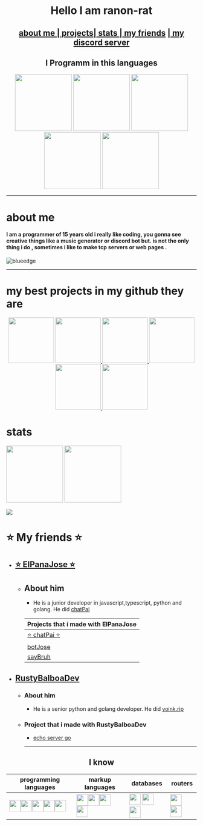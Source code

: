 <h1  align="center">Hello I am ranon-rat</h1>

<h2 align ="center"><a href="#aboutMe">  about me </a>|<a href="#projects">  projects</a>|<a href="#stats"> stats </a>|<a href="#myFriends">  my friends</a> |<a href="https://discord.gg/e52RFh7Cg2"> my discord server</a></h2>


<h2 align = "center"> I Programm in this languages </h2>
<p align="center">
  <a target="_blank" rel="noopener noreferrer" href="https://camo.githubusercontent.com/b19864f800e20ca559cd76b53f377ef65249119ce7a8da98becc200f6ef56e30/68747470733a2f2f7365656b6c6f676f2e636f6d2f696d616765732f4e2f6e6f64656a732d6c6f676f2d464245313232453337372d7365656b6c6f676f2e636f6d2e706e67"><img height="150" src="https://camo.githubusercontent.com/b19864f800e20ca559cd76b53f377ef65249119ce7a8da98becc200f6ef56e30/68747470733a2f2f7365656b6c6f676f2e636f6d2f696d616765732f4e2f6e6f64656a732d6c6f676f2d464245313232453337372d7365656b6c6f676f2e636f6d2e706e67" data-canonical-src="https://seeklogo.com/images/N/nodejs-logo-FBE122E377-seeklogo.com.png" style="max-width:100%;"></a>
    <a target="_blank" rel="noopener noreferrer" href="https://camo.githubusercontent.com/9255dba4a9ad5a906afd63a77b2d3498cbd7fa527008a417968683f5e8e545b2/68747470733a2f2f75706c6f61642e77696b696d656469612e6f72672f77696b6970656469612f636f6d6d6f6e732f7468756d622f342f34632f547970657363726970745f6c6f676f5f323032302e7376672f3132303070782d547970657363726970745f6c6f676f5f323032302e7376672e706e67"><img height="150" src="https://camo.githubusercontent.com/9255dba4a9ad5a906afd63a77b2d3498cbd7fa527008a417968683f5e8e545b2/68747470733a2f2f75706c6f61642e77696b696d656469612e6f72672f77696b6970656469612f636f6d6d6f6e732f7468756d622f342f34632f547970657363726970745f6c6f676f5f323032302e7376672f3132303070782d547970657363726970745f6c6f676f5f323032302e7376672e706e67" data-canonical-src="https://upload.wikimedia.org/wikipedia/commons/thumb/4/4c/Typescript_logo_2020.svg/1200px-Typescript_logo_2020.svg.png" style="max-width:100%;"></a>
  <a target="_blank" rel="noopener noreferrer" href="https://camo.githubusercontent.com/82a5f91b3c5f8ff699f9a79ef46a81b3c7800d7e8e63651b1a75810f24106b0e/68747470733a2f2f63646e2e646973636f72646170702e636f6d2f656d6f6a69732f3739353534343133343431363732383036352e676966"><img height="150" src="https://camo.githubusercontent.com/82a5f91b3c5f8ff699f9a79ef46a81b3c7800d7e8e63651b1a75810f24106b0e/68747470733a2f2f63646e2e646973636f72646170702e636f6d2f656d6f6a69732f3739353534343133343431363732383036352e676966" data-canonical-src="https://cdn.discordapp.com/emojis/795544134416728065.gif" style="max-width:100%;"></a>
  <a target="_blank" rel="noopener noreferrer" href="https://camo.githubusercontent.com/5ff8c4958c84d260a95ab0a2413c37728b9f43c25c5f82e20ca9c0918a76e84d/68747470733a2f2f75706c6f61642e77696b696d656469612e6f72672f77696b6970656469612f636f6d6d6f6e732f7468756d622f312f31382f49534f5f432532422532425f4c6f676f2e7376672f3132303070782d49534f5f432532422532425f4c6f676f2e7376672e706e67"><img height="150" src="https://camo.githubusercontent.com/5ff8c4958c84d260a95ab0a2413c37728b9f43c25c5f82e20ca9c0918a76e84d/68747470733a2f2f75706c6f61642e77696b696d656469612e6f72672f77696b6970656469612f636f6d6d6f6e732f7468756d622f312f31382f49534f5f432532422532425f4c6f676f2e7376672f3132303070782d49534f5f432532422532425f4c6f676f2e7376672e706e67" data-canonical-src="https://upload.wikimedia.org/wikipedia/commons/thumb/1/18/ISO_C%2B%2B_Logo.svg/1200px-ISO_C%2B%2B_Logo.svg.png" style="max-width:100%;"></a>
  <a target="_blank" rel="noopener noreferrer" href="https://camo.githubusercontent.com/bf64345adc6adfb2cb30950f35c2f1f1ef08a64c4df1b44426655f9906981998/68747470733a2f2f63646e2e646973636f72646170702e636f6d2f656d6f6a69732f3739363139353737333037343633363830312e6769663f763d31"><img height="150" src="https://camo.githubusercontent.com/bf64345adc6adfb2cb30950f35c2f1f1ef08a64c4df1b44426655f9906981998/68747470733a2f2f63646e2e646973636f72646170702e636f6d2f656d6f6a69732f3739363139353737333037343633363830312e6769663f763d31" data-canonical-src="https://cdn.discordapp.com/emojis/796195773074636801.gif?v=1" style="max-width:100%;"></a>
</p>

---

<h1 id="aboutMe"> about me</h1>
<h4> I am a programmer of 15 years old i really like coding, you gonna see creative things like a music generator or discord bot but. is not the only thing i do , sometimes i like to make tcp servers or web pages .</h4>
<img src="https://komarev.com/ghpvc/?username=ranon-rat" alt="blueedge"/>

---

<h1 id ="projects"> my best projects in my github they are </h1>
<p align="center">                 
<a href="https://github.com/pythonBoy123/redditReplaceHumans">
  <img height=120 src="https://github-readme-stats.vercel.app/api/pin/?username=ranon-rat&repo=redditReplaceHumans&show_owner=true&theme=tokyonight"></a>
 </a>
<a href="https://github.com/ranon-rat/neuralTextGenerator">
   <img height=120 src="https://github-readme-stats.vercel.app/api/pin/?username=ranon-rat&repo=neuralTextGenerator&show_owner=true&theme=tokyonight">
 </a>
<a href="https://github.com/ranon-rat/FractalsGolang">
   <img height=120 src="https://github-readme-stats.vercel.app/api/pin/?username=ranon-rat&repo=FractalsGolang&show_owner=true&theme=tokyonight">
 </a>
<a href="https://github.com/ranon-rat/echo-server-go"
  <img height=120 src="https://github-readme-stats.vercel.app/api/pin/?username=ranon-rat&repo=echo-server-go&show_owner=true&theme=tokyonight">
 </a>
<a href="https://github.com/ranon-rat/when-haces-tus-momos-en-consola">
  <img height=120 src="https://github-readme-stats.vercel.app/api/pin/?username=ranon-rat&repo=when-haces-tus-momos-en-consola&show_owner=true&theme=tokyonight">
</a>
<a href="https://github.com/ranon-rat/golang-remote">
  <img height=120 src="https://github-readme-stats.vercel.app/api/pin/?username=ranon-rat&repo=golang-remote&show_owner=true&theme=tokyonight">
  </a>
  <a href="https://github.com/ranon-rat/sayBruh">
  <img height=120 src="https://github-readme-stats.vercel.app/api/pin/?username=ranon-rat&repo=sayBruh&show_owner=true&theme=tokyonight">
  </a>
  </p>

<h1 id ="stats"> stats</h1>

<p>
<img height=150 src="https://github-readme-stats.vercel.app/api/top-langs/?username=ranon-rat&layout=compact&theme=tokyonight&hide=html">
<img height=150 src="https://github-readme-stats.vercel.app/api?username=ranon-rat&count_private=true&show_icons=true&theme=tokyonight">
</p>

<img src="https://komarev.com/ghpvc/?username=ranon-rat">

<h1 id="myFriends"> ⭐️ My friends ⭐️</h1>

- <h2><a href="https://github.com/ELPanaJose"> ⭐️ ElPanaJose ⭐️</a></h2>

  - <h2>About him</h2>

    - He is a junior developer in javascript,typescript, python and golang. He did <a href="https://chat-pai.herokuapp.com/"> chatPai </a>

    | Projects that i made with ElPanaJose                            |
    | --------------------------------------------------------------- |
    | <a href="https://chat-pai.herokuapp.com/"> ⭐️ chatPai ⭐️ </a> |
    | <a href="https://github.com/ELPanaJose/BotJose"> botJose</a>    |
    | <a href="https://github.com/ranon-rat/sayBruh">sayBruh</a>      |

- <h2><a href="https://github.com/RustyBalboadev"> RustyBalboaDev</a> </h2>

  - <h3> About him</h3>

    - He is a senior python and golang developer. He did <a href="https://yoink.rip/">yoink.rip</a>

  - <h3> Project that i made with RustyBalboaDev</h3>

    - <a href="https://github.com/ranon-rat/echo-server-go">echo server go</a>
    
    ---
 <h2 align ="center" >I know</h2>
<p align="center" >
<center>

| programming languages                                                                                                                                                                                                                                                                                                                                                                                                                                                                                                                           | markup languages                                                                                                                                                                                                                                                                                                                                                                        | databases                                                                                                                                                                                                                                                                                                                                          | routers                                                                                                                                                                    |
| ----------------------------------------------------------------------------------------------------------------------------------------------------------------------------------------------------------------------------------------------------------------------------------------------------------------------------------------------------------------------------------------------------------------------------------------------------------------------------------------------------------------------------------------------- | --------------------------------------------------------------------------------------------------------------------------------------------------------------------------------------------------------------------------------------------------------------------------------------------------------------------------------------------------------------------------------------- | -------------------------------------------------------------------------------------------------------------------------------------------------------------------------------------------------------------------------------------------------------------------------------------------------------------------------------------------------- | -------------------------------------------------------------------------------------------------------------------------------------------------------------------------- |
| <img height=30 src= "https://seeklogo.com/images/N/nodejs-logo-FBE122E377-seeklogo.com.png"><img height=30 src="https://upload.wikimedia.org/wikipedia/commons/thumb/4/4c/Typescript_logo_2020.svg/1200px-Typescript_logo_2020.svg.png"><img height=30  src="https://cdn.discordapp.com/emojis/795544134416728065.gif"><img height=30 src = "https://upload.wikimedia.org/wikipedia/commons/thumb/1/18/ISO_C%2B%2B_Logo.svg/1200px-ISO_C%2B%2B_Logo.svg.png"><img height=30 src="https://cdn.discordapp.com/emojis/796195773074636801.gif?v=1"> | <img height = 30 src="https://image.flaticon.com/icons/png/512/1216/1216733.png"><img height = 30 src="https://cdn.pixabay.com/photo/2017/08/05/11/16/logo-2582747_1280.png"><img height=30 src="https://upload.wikimedia.org/wikipedia/commons/thumb/4/48/Markdown-mark.svg/1280px-Markdown-mark.svg.png"> <img height=30 src="https://image.flaticon.com/icons/png/512/29/29611.png"> | <img height=30 src="https://upload.wikimedia.org/wikipedia/commons/thumb/3/38/SQLite370.svg/1200px-SQLite370.svg.png"> <img height=30 src="https://upload.wikimedia.org/wikipedia/commons/thumb/2/29/Postgresql_elephant.svg/1200px-Postgresql_elephant.svg.png"> <img height =30 src="https://download.logo.wine/logo/MySQL/MySQL-Logo.wine.png"> | <img height=30 src="https://miro.medium.com/max/400/1*dQnbv0c36h6ijsocaRWksQ.png"> <img height=30 src="https://www.sourcefuse.com/wp-content/uploads/2018/11/express.png"> |

</center>
</p>
